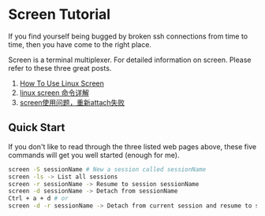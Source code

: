 # Screen Tutorial

If you find yourself being bugged by broken ssh connections from time to time, then you have come to the right place. 

Screen is a terminal multiplexer. For detailed information on screen. Please refer to these three great posts.

1. [How To Use Linux Screen](https://linuxize.com/post/how-to-use-linux-screen/)
2. [linux screen 命令详解](https://www.cnblogs.com/mchina/archive/2013/01/30/2880680.html)
3. [screen使用问题，重新attach失败](https://blog.csdn.net/GW569453350game/article/details/46533319)

## Quick Start

If you don't like to read through the three listed web pages above, these five commands will get you well started (enough for me). 

```bash
screen -S sessionName # New a session called sessionName
screen -ls -> List all sessions
screen -r sessionName -> Resume to session sessionName
screen -d sessionName -> Detach from sessionName
Ctrl + a + d # or
screen -d -r sessionName -> Detach from current session and resume to sessionName
```
